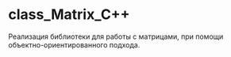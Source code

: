 # class_Matrix_C++
Реализация библиотеки для работы с матрицами, при помощи объектно-ориентированного подхода.
